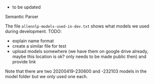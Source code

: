 * to be updated

Semantic Parser

The file `allennlp-models-used-in-dev.txt` shows what models we used during development.
TODO:
* explain name format
* create a similar file for test
* upload models somewhere (we have them on google drive already, maybe this location is ok? only needs to be made public then) and provide link

Note that there are two 20200419-230600 and -232103 models in the model folder but
we only used one each.
